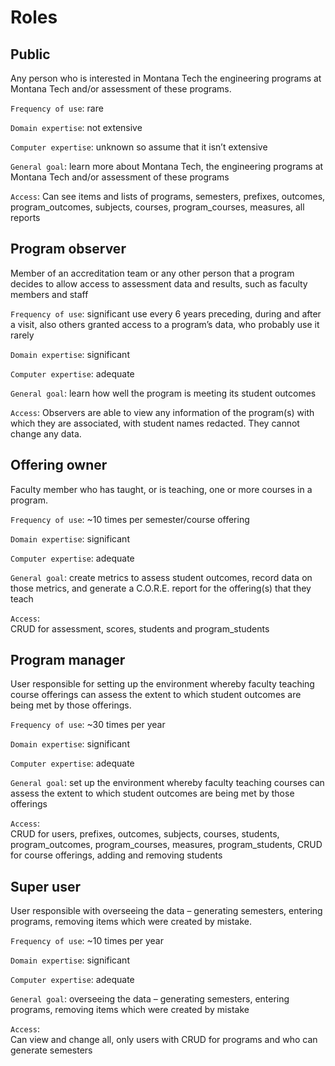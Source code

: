 # Roles

## Public

Any person who is interested in Montana Tech the engineering programs at Montana Tech and/or assessment of these programs.  

`Frequency of use`: rare

`Domain expertise`: not extensive

`Computer expertise`: unknown so assume that it isn’t extensive

`General goal`: learn more about Montana Tech, the engineering programs at Montana Tech and/or assessment of these programs

`Access`: 
Can see items and lists of programs, semesters, prefixes, outcomes, program_outcomes, subjects, courses, program_courses, measures, all reports


## Program observer

Member of an accreditation team or any other person that a program decides to allow access to assessment data and results, such as faculty members and staff

`Frequency of use`: significant use every 6 years preceding, during and after a visit, also others granted access to a program’s data, who probably use it rarely

`Domain expertise`: significant

`Computer expertise`: adequate

`General goal`: learn how well the program is meeting its student outcomes

`Access`: 
Observers are able to view any information of the program(s) with which they are associated, with student names redacted. They cannot change any data. 

## Offering owner

Faculty member who has taught, or is teaching, one or more courses in a program. 

`Frequency of use`: ~10 times per semester/course offering

`Domain expertise`: significant

`Computer expertise`: adequate

`General goal`: create metrics to assess student outcomes, record data on those metrics, and generate a C.O.R.E. report for the offering(s) that they teach

`Access`:  
CRUD for assessment, scores, students and program_students

## Program manager

User responsible for setting up the environment whereby faculty teaching course offerings can assess the extent to which student outcomes are being met by those offerings.  

`Frequency of use`: ~30 times per year

`Domain expertise`: significant

`Computer expertise`: adequate

`General goal`: set up the environment whereby faculty teaching courses can assess the extent to which student outcomes are being met by those offerings

`Access`:    
CRUD for users, prefixes, outcomes, subjects, courses, students, program_outcomes, program_courses, measures, program_students, CRUD for course offerings, adding and removing students

## Super user

User responsible with overseeing the data – generating semesters, entering programs, removing items which were created by mistake. 

`Frequency of use`: ~10 times per year

`Domain expertise`: significant

`Computer expertise`: adequate

`General goal`: overseeing the data – generating semesters, entering programs, removing items which were created by mistake

`Access`:  
Can view and change all, only users with CRUD for programs and who can generate semesters
